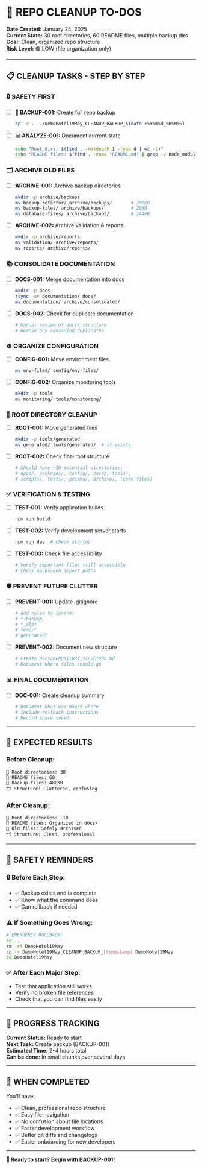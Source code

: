 # 🧹 **REPO CLEANUP TO-DOS**

**Date Created:** January 24, 2025  
**Current State:** 30 root directories, 60 README files, multiple backup dirs  
**Goal:** Clean, organized repo structure  
**Risk Level:** 🟢 LOW (file organization only)

---

## 📋 **CLEANUP TASKS - STEP BY STEP**

### **🔒 SAFETY FIRST**

- [ ] **💾 BACKUP-001:** Create full repo backup
  ```bash
  cp -r . ../DemoHotel19May_CLEANUP_BACKUP_$(date +%Y%m%d_%H%M%S)
  ```
- [ ] **📊 ANALYZE-001:** Document current state
  ```bash
  echo "Root dirs: $(find . -maxdepth 1 -type d | wc -l)"
  echo "README files: $(find . -name "README.md" | grep -v node_modules | wc -l)"
  ```

### **🗂️ ARCHIVE OLD FILES**

- [ ] **ARCHIVE-001:** Archive backup directories
  ```bash
  mkdir -p archive/backups
  mv backup-refactor/ archive/backups/       # 208KB
  mv backup-files/ archive/backups/          # 28KB
  mv database-files/ archive/backups/        # 244KB
  ```
- [ ] **ARCHIVE-002:** Archive validation & reports
  ```bash
  mkdir -p archive/reports
  mv validation/ archive/reports/
  mv reports/ archive/reports/
  ```

### **📚 CONSOLIDATE DOCUMENTATION**

- [ ] **DOCS-001:** Merge documentation into docs
  ```bash
  mkdir -p docs
  rsync -av documentation/ docs/
  mv documentation/ archive/consolidated/
  ```
- [ ] **DOCS-002:** Check for duplicate documentation
  ```bash
  # Manual review of docs/ structure
  # Remove any remaining duplicates
  ```

### **⚙️ ORGANIZE CONFIGURATION**

- [ ] **CONFIG-001:** Move environment files
  ```bash
  mv env-files/ config/env-files/
  ```
- [ ] **CONFIG-002:** Organize monitoring tools
  ```bash
  mkdir -p tools
  mv monitoring/ tools/monitoring/
  ```

### **🧹 ROOT DIRECTORY CLEANUP**

- [ ] **ROOT-001:** Move generated files
  ```bash
  mkdir -p tools/generated
  mv generated/ tools/generated/  # if exists
  ```
- [ ] **ROOT-002:** Check final root structure
  ```bash
  # Should have ~10 essential directories:
  # apps/, packages/, config/, docs/, tools/,
  # scripts/, tests/, prisma/, archive/, [core files]
  ```

### **✅ VERIFICATION & TESTING**

- [ ] **TEST-001:** Verify application builds
  ```bash
  npm run build
  ```
- [ ] **TEST-002:** Verify development server starts
  ```bash
  npm run dev  # Check startup
  ```
- [ ] **TEST-003:** Check file accessibility
  ```bash
  # Verify important files still accessible
  # Check no broken import paths
  ```

### **🛡️ PREVENT FUTURE CLUTTER**

- [ ] **PREVENT-001:** Update .gitignore
  ```bash
  # Add rules to ignore:
  # *.backup
  # *_old*
  # temp-*
  # generated/
  ```
- [ ] **PREVENT-002:** Document new structure
  ```bash
  # Create docs/REPOSITORY_STRUCTURE.md
  # Document where files should go
  ```

### **📊 FINAL DOCUMENTATION**

- [ ] **DOC-001:** Create cleanup summary
  ```bash
  # Document what was moved where
  # Include rollback instructions
  # Record space saved
  ```

---

## 🎯 **EXPECTED RESULTS**

### **Before Cleanup:**

```
📁 Root directories: 30
📄 README files: 60
💾 Backup files: 480KB
🗂️ Structure: Cluttered, confusing
```

### **After Cleanup:**

```
📁 Root directories: ~10
📄 README files: Organized in docs/
💾 Old files: Safely archived
🗂️ Structure: Clean, professional
```

---

## 🚨 **SAFETY REMINDERS**

### **🔒 Before Each Step:**

- ✅ Backup exists and is complete
- ✅ Know what the command does
- ✅ Can rollback if needed

### **⚠️ If Something Goes Wrong:**

```bash
# EMERGENCY ROLLBACK:
cd ..
rm -rf DemoHotel19May
cp -r DemoHotel19May_CLEANUP_BACKUP_[timestamp] DemoHotel19May
cd DemoHotel19May
```

### **✅ After Each Major Step:**

- Test that application still works
- Verify no broken file references
- Check that you can find files easily

---

## 📝 **PROGRESS TRACKING**

**Current Status:** Ready to start  
**Next Task:** Create backup (BACKUP-001)  
**Estimated Time:** 2-4 hours total  
**Can be done:** In small chunks over several days

---

## 🎊 **WHEN COMPLETED**

You'll have:

- ✅ Clean, professional repo structure
- ✅ Easy file navigation
- ✅ No confusion about file locations
- ✅ Faster development workflow
- ✅ Better git diffs and changelogs
- ✅ Easier onboarding for new developers

---

**🚀 Ready to start? Begin with BACKUP-001!**
